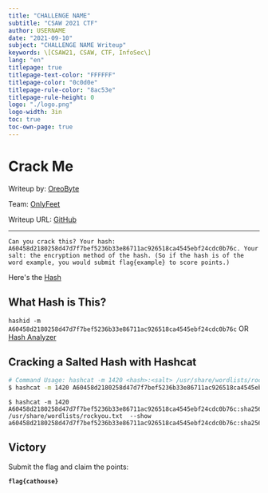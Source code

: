 ```yaml
---
title: "CHALLENGE NAME"
subtitle: "CSAW 2021 CTF"
author: USERNAME
date: "2021-09-10"
subject: "CHALLENGE NAME Writeup"
keywords: \[CSAW21, CSAW, CTF, InfoSec\]
lang: "en"
titlepage: true
titlepage-text-color: "FFFFFF"
titlepage-color: "0c0d0e"
titlepage-rule-color: "8ac53e"
titlepage-rule-height: 0
logo: "./logo.png"
logo-width: 3in
toc: true
toc-own-page: true
---
```


# Crack Me

Writeup by: [OreoByte](https://github.com/OreoByte)

Team: [OnlyFeet](https://ctftime.org/team/144644)

Writeup URL: [GitHub](https://infosecstreams.github.io/csaw21/crack-me/)

----

```text
Can you crack this? Your hash: A60458d2180258d47d7f7bef5236b33e86711ac926518ca4545ebf24cdc0b76c. Your salt: the encryption method of the hash. (So if the hash is of the word example, you would submit flag{example} to score points.)
```

Here's the [Hash](./hash)

## What Hash is This?

`hashid -m A60458d2180258d47d7f7bef5236b33e86711ac926518ca4545ebf24cdc0b76c`
OR
[Hash Analyzer](https://www.tunnelsup.com/hash-analyzer/)

## Cracking a Salted Hash with Hashcat

```bash
# Command Usage: hashcat -m 1420 <hash>:<salt> /usr/share/wordlists/rockyou.txt
$ hashcat -m 1420 A60458d2180258d47d7f7bef5236b33e86711ac926518ca4545ebf24cdc0b76c:sha256 /usr/share/wordlists/rockyou.txt
```

```text
$ hashcat -m 1420 A60458d2180258d47d7f7bef5236b33e86711ac926518ca4545ebf24cdc0b76c:sha256 /usr/share/wordlists/rockyou.txt  --show
a60458d2180258d47d7f7bef5236b33e86711ac926518ca4545ebf24cdc0b76c:sha256:cathouse
```

## Victory

Submit the flag and claim the points:

**`flag{cathouse}`**

